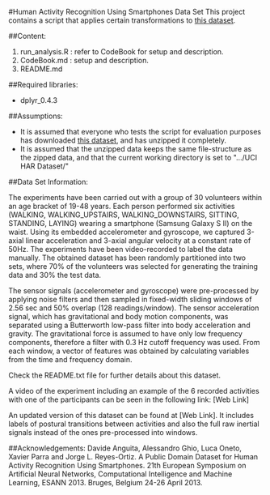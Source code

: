 #Human Activity Recognition Using Smartphones Data Set
This project contains a script that applies certain transformations to [this dataset](http://archive.ics.uci.edu/ml/datasets/Human+Activity+Recognition+Using+Smartphones).

##Content:
1. run_analysis.R : refer to CodeBook for setup and description.
2. CodeBook.md : setup and description.
3. README.md

##Required libraries:
* dplyr_0.4.3

##Assumptions:
* It is assumed that everyone who tests the script for evaluation purposes has downloaded [this dataset](https://d396qusza40orc.cloudfront.net/getdata%2Fprojectfiles%2FUCI%20HAR%20Dataset.zip), and has unzipped it completely.
* It is assumed that the unzipped data keeps the same file-structure as the zipped data, and that the current working directory is set to ".../UCI HAR Dataset/"

##Data Set Information:

The experiments have been carried out with a group of 30 volunteers within an age bracket of 19-48 years. Each person performed six activities (WALKING, WALKING_UPSTAIRS, WALKING_DOWNSTAIRS, SITTING, STANDING, LAYING) wearing a smartphone (Samsung Galaxy S II) on the waist. Using its embedded accelerometer and gyroscope, we captured 3-axial linear acceleration and 3-axial angular velocity at a constant rate of 50Hz. The experiments have been video-recorded to label the data manually. The obtained dataset has been randomly partitioned into two sets, where 70% of the volunteers was selected for generating the training data and 30% the test data. 

The sensor signals (accelerometer and gyroscope) were pre-processed by applying noise filters and then sampled in fixed-width sliding windows of 2.56 sec and 50% overlap (128 readings/window). The sensor acceleration signal, which has gravitational and body motion components, was separated using a Butterworth low-pass filter into body acceleration and gravity. The gravitational force is assumed to have only low frequency components, therefore a filter with 0.3 Hz cutoff frequency was used. From each window, a vector of features was obtained by calculating variables from the time and frequency domain.

Check the README.txt file for further details about this dataset. 

A video of the experiment including an example of the 6 recorded activities with one of the participants can be seen in the following link: [Web Link]

An updated version of this dataset can be found at [Web Link]. It includes labels of postural transitions between activities and also the full raw inertial signals instead of the ones pre-processed into windows.

##Acknowledgements:
Davide Anguita, Alessandro Ghio, Luca Oneto, Xavier Parra and Jorge L. Reyes-Ortiz. A Public Domain Dataset for Human Activity Recognition Using Smartphones. 21th European Symposium on Artificial Neural Networks, Computational Intelligence and Machine Learning, ESANN 2013. Bruges, Belgium 24-26 April 2013.

